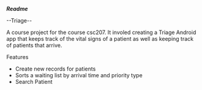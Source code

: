 ***Readme***

--Triage--

A course project for the course csc207.
It involed creating a Triage Android app that keeps track of the vital signs of a patient as well as keeping track of patients that arrive.

Features

- Create new records for patients
- Sorts a waiting list by arrival time and priority type
- Search Patient